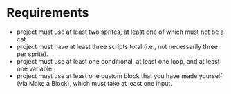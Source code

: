 # Requirements 
- project must use at least two sprites, at least one of which must not be a cat.
- project must have at least three scripts total (i.e., not necessarily three per sprite).
- project must use at least one conditional, at least one loop, and at least one variable.
- project must use at least one custom block that you have made yourself (via Make a Block), which must take at least one input.